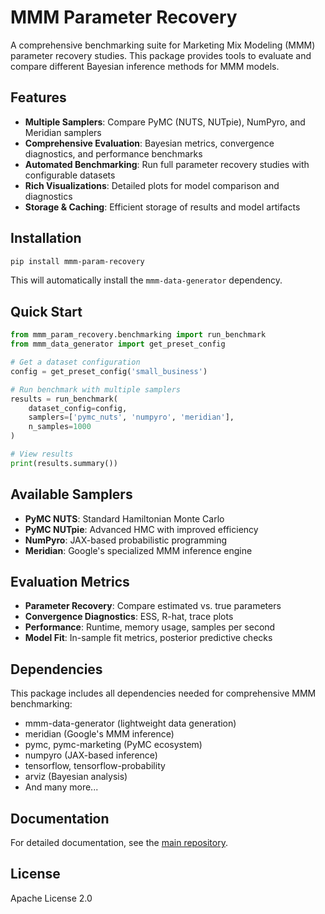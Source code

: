# MMM Parameter Recovery

A comprehensive benchmarking suite for Marketing Mix Modeling (MMM) parameter recovery studies. This package provides tools to evaluate and compare different Bayesian inference methods for MMM models.

## Features

- **Multiple Samplers**: Compare PyMC (NUTS, NUTpie), NumPyro, and Meridian samplers
- **Comprehensive Evaluation**: Bayesian metrics, convergence diagnostics, and performance benchmarks
- **Automated Benchmarking**: Run full parameter recovery studies with configurable datasets
- **Rich Visualizations**: Detailed plots for model comparison and diagnostics
- **Storage & Caching**: Efficient storage of results and model artifacts

## Installation

```bash
pip install mmm-param-recovery
```

This will automatically install the `mmm-data-generator` dependency.

## Quick Start

```python
from mmm_param_recovery.benchmarking import run_benchmark
from mmm_data_generator import get_preset_config

# Get a dataset configuration
config = get_preset_config('small_business')

# Run benchmark with multiple samplers
results = run_benchmark(
    dataset_config=config,
    samplers=['pymc_nuts', 'numpyro', 'meridian'],
    n_samples=1000
)

# View results
print(results.summary())
```

## Available Samplers

- **PyMC NUTS**: Standard Hamiltonian Monte Carlo
- **PyMC NUTpie**: Advanced HMC with improved efficiency
- **NumPyro**: JAX-based probabilistic programming
- **Meridian**: Google's specialized MMM inference engine

## Evaluation Metrics

- **Parameter Recovery**: Compare estimated vs. true parameters
- **Convergence Diagnostics**: ESS, R-hat, trace plots
- **Performance**: Runtime, memory usage, samples per second
- **Model Fit**: In-sample fit metrics, posterior predictive checks

## Dependencies

This package includes all dependencies needed for comprehensive MMM benchmarking:
- mmm-data-generator (lightweight data generation)
- meridian (Google's MMM inference)
- pymc, pymc-marketing (PyMC ecosystem)
- numpyro (JAX-based inference)
- tensorflow, tensorflow-probability
- arviz (Bayesian analysis)
- And many more...

## Documentation

For detailed documentation, see the [main repository](https://github.com/pymc-labs/mmm-param-recovery).

## License

Apache License 2.0

